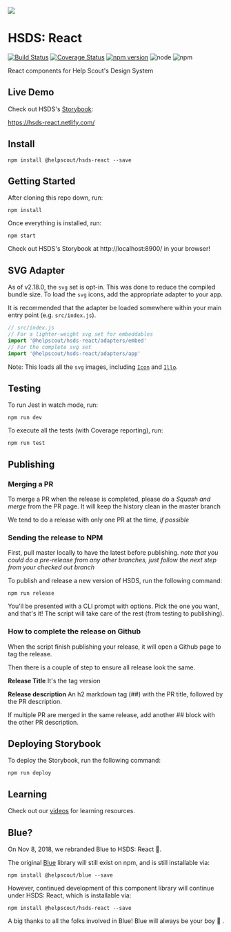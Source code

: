 ![](https://ddwva799xzrph.cloudfront.net/items/110k3c0l3v183J3J0g2I/hsds-logo-readme.png)

# HSDS: React

[![Build Status](https://travis-ci.org/helpscout/hsds-react.svg?branch=master)](https://travis-ci.org/helpscout/hsds-react)
[![Coverage Status](https://coveralls.io/repos/github/helpscout/hsds-react/badge.svg?branch=master)](https://coveralls.io/github/helpscout/hsds-react?branch=master)
[![npm version](https://badge.fury.io/js/%40helpscout%2Fhsds-react.svg)](https://badge.fury.io/js/%40helpscout%2Fhsds-react)
![node](https://img.shields.io/badge/node-8.11.4-blue.svg)
![npm](https://img.shields.io/badge/npm-6.9.0-blue.svg)

React components for Help Scout's Design System

## Live Demo

Check out HSDS's [Storybook](https://hsds-react.netlify.com/):

https://hsds-react.netlify.com/

## Install

```
npm install @helpscout/hsds-react --save
```

## Getting Started

After cloning this repo down, run:

```
npm install
```

Once everything is installed, run:

```
npm start
```

Check out HSDS's Storybook at http://localhost:8900/ in your browser!

## SVG Adapter

As of v2.18.0, the `svg` set is opt-in. This was done to reduce the compiled bundle size. To load the `svg` icons, add the appropriate adapter to your app.

It is recommended that the adapter be loaded somewhere within your main entry point (e.g. `src/index.js`).

```js
// src/index.js
// For a lighter-weight svg set for embeddables
import '@helpscout/hsds-react/adapters/embed'
// For the complete svg set
import '@helpscout/hsds-react/adapters/app'
```

Note: This loads all the `svg` images, including [`Icon`](./src/components/Icon) and [`Illo`](./src/components/Illo).

## Testing

To run Jest in watch mode, run:

```
npm run dev
```

To execute all the tests (with Coverage reporting), run:

```
npm run test
```

## Publishing

### Merging a PR

To merge a PR when the release is completed, please do a _Squash and merge_ from the PR page. It will keep the history clean in the master branch

We tend to do a release with only one PR at the time, _if possible_

### Sending the release to NPM

First, pull master locally to have the latest before publishing. _note that you could do a pre-release from any other branches, just follow the next step from your checked out branch_

To publish and release a new version of HSDS, run the following command:

```
npm run release
```

You'll be presented with a CLI prompt with options.
Pick the one you want, and that's it! The script will take care of the rest (from testing to publishing).

### How to complete the release on Github

When the script finish publishing your release, it will open a Github page to tag the release.

Then there is a couple of step to ensure all release look the same.

**Release Title**
It's the tag version

**Release description**
An h2 markdown tag (##) with the PR title, followed by the PR description.

If multiple PR are merged in the same release, add another ## block with the other PR description.

## Deploying Storybook

To deploy the Storybook, run the following command:

```
npm run deploy
```

## Learning

Check out our [videos](./VIDEOS.md) for learning resources.

## Blue?

On Nov 8, 2018, we rebranded Blue to HSDS: React :tada:.

The original [Blue](https://www.npmjs.com/package/@helpscout/blue) library will still exist on npm, and is still installable via:

```
npm install @helpscout/blue --save
```

However, continued development of this component library will continue under HSDS: React, which is installable via:

```
npm install @helpscout/hsds-react --save
```

A big thanks to all the folks involved in Blue! Blue will always be your boy :blue_heart: .
